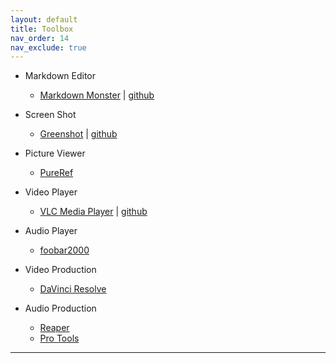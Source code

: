 ```yaml
---
layout: default
title: Toolbox
nav_order: 14
nav_exclude: true
---
```


- Markdown Editor
    - [Markdown Monster](https://markdownmonster.west-wind.com) | [github](https://github.com/RickStrahl/MarkdownMonster)

- Screen Shot
    - [Greenshot](https://getgreenshot.org) | [github](https://github.com/greenshot/greenshot)

- Picture Viewer
    - [PureRef](https://www.pureref.com)

- Video Player
    - [VLC Media Player](https://www.videolan.org/vlc) | [github](https://github.com/videolan/vlc)

- Audio Player
    - [foobar2000](https://www.foobar2000.org)

- Video Production
    - [DaVinci Resolve](https://www.blackmagicdesign.com/products/davinciresolve)

- Audio Production
    - [Reaper](https://www.reaper.fm)
    - [Pro Tools](https://www.avid.com/pro-tools)

***